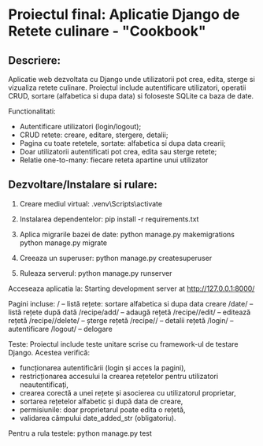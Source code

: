 # Proiectul final: Aplicatie Django de Retete culinare - "Cookbook"

## Descriere:
Aplicatie web dezvoltata cu Django unde utilizatorii pot crea, edita, sterge si vizualiza retete culinare.
Proiectul include autentificare utilizatori, operatii CRUD, sortare (alfabetica si dupa data) si foloseste SQLite ca baza de date.

Functionalitati:
- Autentificare utilizatori (login/logout);
- CRUD retete: creare, editare, stergere, detalii;
- Pagina cu toate retetele, sortate: alfabetica si dupa data crearii;
- Doar utilizatorii autentificati pot crea, edita sau sterge retete;
- Relatie one-to-many: fiecare reteta apartine unui utilizator

## Dezvoltare/Instalare si rulare:
1. Creare mediul virtual:
 .venv\Scripts\activate

2. Instalarea dependentelor:
pip install -r requirements.txt

3. Aplica migrarile bazei de date:
python manage.py makemigrations
python manage.py migrate

4. Creeaza un superuser:
python manage.py createsuperuser

5. Ruleaza serverul:
python manage.py runserver


Acceseaza aplicatia la: Starting development server at http://127.0.0.1:8000/

Pagini incluse:
/ – listă rețete: sortare alfabetica si dupa data creare
/date/ – listă rețete după dată
/recipe/add/ – adaugă rețetă
/recipe/<id>/edit/ – editează rețetă
/recipe/<id>/delete/ – șterge rețetă
/recipe/<id>/ – detalii rețetă
/login/ – autentificare
/logout/ – delogare


Teste:
Proiectul include teste unitare scrise cu framework-ul de testare Django. 
Acestea verifică:
- funcționarea autentificării (login și acces la pagini),
- restricționarea accesului la crearea rețetelor pentru utilizatori neautentificați,
- crearea corectă a unei rețete și asocierea cu utilizatorul proprietar,
- sortarea rețetelor alfabetic și după data de creare,
- permisiunile: doar proprietarul poate edita o rețetă,
- validarea câmpului date_added_str (obligatoriu).

Pentru a rula testele: python manage.py test


